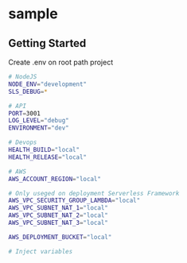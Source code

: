 # sample
## Getting Started
Create .env on root path project

``` bash
# NodeJS
NODE_ENV="development"
SLS_DEBUG=*

# API
PORT=3001
LOG_LEVEL="debug"
ENVIRONMENT="dev"

# Devops
HEALTH_BUILD="local"
HEALTH_RELEASE="local"

# AWS
AWS_ACCOUNT_REGION="local"

# Only useged on deployment Serverless Framework
AWS_VPC_SECURITY_GROUP_LAMBDA="local"
AWS_VPC_SUBNET_NAT_1="local"
AWS_VPC_SUBNET_NAT_2="local"
AWS_VPC_SUBNET_NAT_3="local"

AWS_DEPLOYMENT_BUCKET="local"

# Inject variables
```
